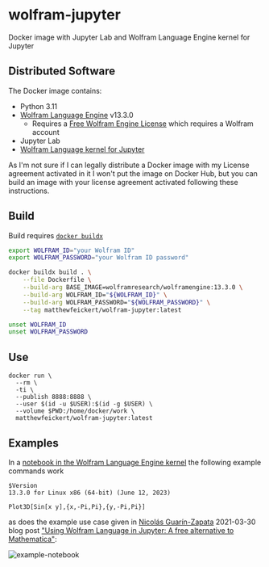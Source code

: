 # wolfram-jupyter
Docker image with Jupyter Lab and Wolfram Language Engine kernel for Jupyter

## Distributed Software

The Docker image contains:

* Python 3.11
* [Wolfram Language Engine](https://www.wolfram.com/engine/) v13.3.0
   - Requires a [Free Wolfram Engine License](https://account.wolfram.com/access/wolfram-engine/free) which requires a Wolfram account
* Jupyter Lab
* [Wolfram Language kernel for Jupyter](https://github.com/WolframResearch/WolframLanguageForJupyter)

As I'm not sure if I can legally distribute a Docker image with my License agreement activated in it I won't put the image on Docker Hub, but you can build an image with your license agreement activated following these instructions.

## Build

Build requires [`docker buildx`](https://docs.docker.com/engine/reference/commandline/buildx/)

```bash
export WOLFRAM_ID="your Wolfram ID"
export WOLFRAM_PASSWORD="your Wolfram ID password"

docker buildx build . \
    --file Dockerfile \
    --build-arg BASE_IMAGE=wolframresearch/wolframengine:13.3.0 \
    --build-arg WOLFRAM_ID="${WOLFRAM_ID}" \
    --build-arg WOLFRAM_PASSWORD="${WOLFRAM_PASSWORD}" \
    --tag matthewfeickert/wolfram-jupyter:latest

unset WOLFRAM_ID
unset WOLFRAM_PASSWORD
```

## Use

```
docker run \
  --rm \
  -ti \
  --publish 8888:8888 \
  --user $(id -u $USER):$(id -g $USER) \
  --volume $PWD:/home/docker/work \
  matthewfeickert/wolfram-jupyter:latest
```

## Examples

In a [notebook in the Wolfram Language Engine kernel](https://twitter.com/HEPfeickert/status/1620626979862216707?s=20&t=eiag_8Odc3xhV_3LvmFLiw) the following example commands work

```
$Version
13.3.0 for Linux x86 (64-bit) (June 12, 2023)
```
```
Plot3D[Sin[x y],{x,-Pi,Pi},{y,-Pi,Pi}]
```

as does the example use case given in [Nicolás Guarín-Zapata](https://github.com/nicoguaro) 2021-03-30 blog post ["Using Wolfram Language in Jupyter: A free alternative to Mathematica"](https://nicoguaro.github.io/posts/wolfram_jupyter/):

![example-notebook](https://user-images.githubusercontent.com/5142394/215956408-16281d32-e039-481e-a7b3-5fe413b05538.png)
